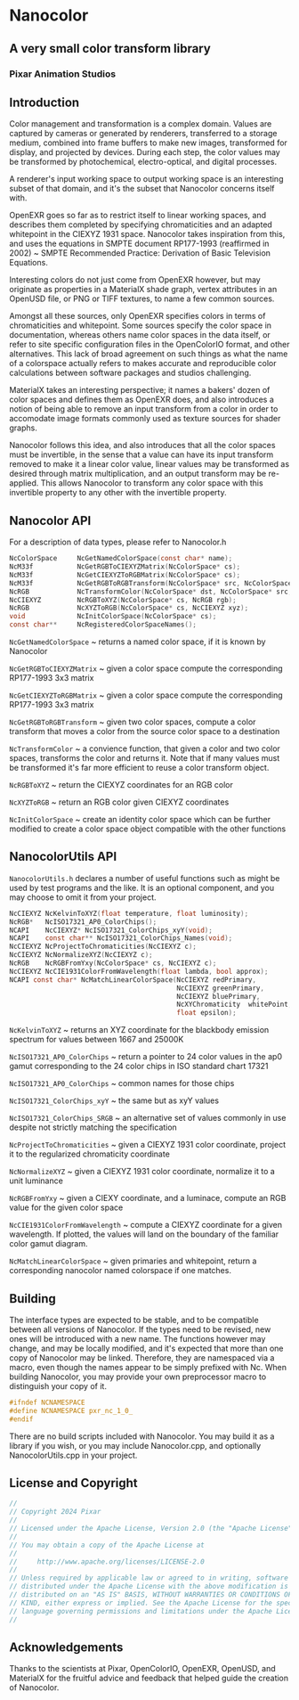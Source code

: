 # Nanocolor

## A very small color transform library

### Pixar Animation Studios

## Introduction

Color management and transformation is a complex domain.
Values are captured by cameras or generated by renderers,
transferred to a storage medium, combined into frame buffers
to make new images, transformed for display, and projected
by devices. During each step, the color values may be
transformed by photochemical, electro-optical, and digital
processes.

A renderer's input working space to output working space is
an interesting subset of that domain, and it's the subset
that Nanocolor concerns itself with.

OpenEXR goes so far as to restrict itself to linear working
spaces, and describes them completed by specifying chromaticities
and an adapted whitepoint in the CIEXYZ 1931 space. Nanocolor
takes inspiration from this, and uses the equations in SMPTE
document RP177-1993 (reaffirmed in 2002) ~ SMPTE Recommended
Practice: Derivation of Basic Television Equations.

Interesting colors do not just come from OpenEXR however, but
may originate as properties in a MaterialX shade graph, vertex
attributes in an OpenUSD file, or PNG or TIFF textures, to
name a few common sources.

Amongst all these sources, only OpenEXR specifies colors in terms
of chromaticities and whitepoint. Some sources specify the color
space in documentation, whereas others name color spaces in the
data itself, or refer to site specific configuration files in
the OpenColorIO format, and other alternatives. This lack of
broad agreement on such things as what the name of a colorspace
actually refers to makes accurate and reproducible color
calculations between software packages and studios challenging.

MaterialX takes an interesting perspective; it names a bakers'
dozen of color spaces and defines them as OpenEXR does, and
also introduces a notion of being able to remove an input transform
from a color in order to accomodate image formats commonly used
as texture sources for shader graphs.

Nanocolor follows this idea, and also introduces that all the
color spaces must be invertible, in the sense that a value can
have its input transform removed to make it a linear color value,
linear values may be transformed as desired through matrix
multiplication, and an output transform may be re-applied. This
allows Nanocolor to transform any color space with this invertible
property to any other with the invertible property.

## Nanocolor API

For a description of data types, please refer to Nanocolor.h

```c
NcColorSpace     NcGetNamedColorSpace(const char* name);
NcM33f           NcGetRGBToCIEXYZMatrix(NcColorSpace* cs);
NcM33f           NcGetCIEXYZToRGBMatrix(NcColorSpace* cs);
NcM33f           NcGetRGBToRGBTransform(NcColorSpace* src, NcColorSpace* dst);
NcRGB            NcTransformColor(NcColorSpace* dst, NcColorSpace* src, NcRGB rgb);
NcCIEXYZ         NcRGBToXYZ(NcColorSpace* cs, NcRGB rgb);
NcRGB            NcXYZToRGB(NcColorSpace* cs, NcCIEXYZ xyz);
void             NcInitColorSpace(NcColorSpace* cs);
const char**     NcRegisteredColorSpaceNames();
```

`NcGetNamedColorSpace` ~ returns a named color space, if it is
known by Nanocolor

`NcGetRGBToCIEXYZMatrix` ~ given a color space compute the
corresponding RP177-1993 3x3 matrix

`NcGetCIEXYZToRGBMatrix` ~ given a color space compute the
corresponding RP177-1993 3x3 matrix

`NcGetRGBToRGBTransform` ~ given two color spaces, compute a
color transform that moves a color from the source color 
space to a destination

`NcTransformColor` ~ a convience function, that given a color and
two color spaces, transforms the color and returns it. Note that
if many values must be transformed it's far more efficient to reuse
a color transform object.

`NcRGBToXYZ` ~ return the CIEXYZ coordinates for an RGB color

`NcXYZToRGB` ~ return an RGB color given CIEXYZ coordinates

`NcInitColorSpace` ~ create an identity color space which can be
further modified to create a color space object compatible with
the other functions

## NanocolorUtils API

`NanocolorUtils.h` declares a number of useful functions such as
might be used by test programs and the like. It is an optional
component, and you may choose to omit it from your project.

```c
NcCIEXYZ NcKelvinToXYZ(float temperature, float luminosity);
NcRGB*   NcISO17321_AP0_ColorChips();
NCAPI    NcCIEXYZ* NcISO17321_ColorChips_xyY(void);
NCAPI    const char** NcISO17321_ColorChips_Names(void);
NcCIEXYZ NcProjectToChromaticities(NcCIEXYZ c);
NcCIEXYZ NcNormalizeXYZ(NcCIEXYZ c);
NcRGB    NcRGBFromYxy(NcColorSpace* cs, NcCIEXYZ c);
NcCIEXYZ NcCIE1931ColorFromWavelength(float lambda, bool approx);
NCAPI const char* NcMatchLinearColorSpace(NcCIEXYZ redPrimary, 
                                          NcCIEXYZ greenPrimary,
                                          NcCIEXYZ bluePrimary,
                                          NcXYChromaticity  whitePoint, 
                                          float epsilon);
```

`NcKelvinToXYZ` ~ returns an XYZ coordinate for the blackbody 
emission spectrum for values between 1667 and 25000K

`NcISO17321_AP0_ColorChips` ~ return a pointer to 24 color values
in the ap0 gamut corresponding to the 24 color chips in ISO 
standard chart 17321

`NcISO17321_AP0_ColorChips` ~ common names for those chips

`NcISO17321_ColorChips_xyY` ~ the same but as xyY values

`NcISO17321_ColorChips_SRGB` ~ an alternative set of values commonly in use
despite not strictly matching the specification

`NcProjectToChromaticities` ~ given a CIEXYZ 1931 color 
coordinate, project it to the regularized chromaticity coordinate

`NcNormalizeXYZ` ~ given a CIEXYZ 1931 color
coordinate, normalize it to a unit luminance

`NcRGBFromYxy` ~ given a CIEXY coordinate, and a luminace,
compute an RGB value for the given color space

`NcCIE1931ColorFromWavelength` ~ compute a CIEXYZ coordinate
for a given wavelength. If plotted, the values will land on
the boundary of the familiar color gamut diagram.

`NcMatchLinearColorSpace` ~ given primaries and whitepoint, return a
corresponding nanocolor named colorspace if one matches.

## Building

The interface types are expected to be stable, and to be 
compatible between all versions of Nanocolor. If the types need to be
revised, new ones will be introduced with a new name. The functions however
may change, and may be locally modified, and it's expected that
more than one copy of Nanocolor may be linked. Therefore, they are 
namespaced via a macro, even though the names appear to be simply
prefixed with Nc. When building Nanocolor, you may provide your
own preprocessor macro to distinguish your copy of it.

```c
#ifndef NCNAMESPACE
#define NCNAMESPACE pxr_nc_1_0_
#endif
```

There are no build scripts included with Nanocolor. You may build
it as a library if you wish, or you may include Nanocolor.cpp,
and optionally NanocolorUtils.cpp in your project.

## License and Copyright

```c
//
// Copyright 2024 Pixar
//
// Licensed under the Apache License, Version 2.0 (the "Apache License")
//
// You may obtain a copy of the Apache License at
//
//     http://www.apache.org/licenses/LICENSE-2.0
//
// Unless required by applicable law or agreed to in writing, software
// distributed under the Apache License with the above modification is
// distributed on an "AS IS" BASIS, WITHOUT WARRANTIES OR CONDITIONS OF ANY
// KIND, either express or implied. See the Apache License for the specific
// language governing permissions and limitations under the Apache License.
//
```

## Acknowledgements

Thanks to the scientists at Pixar, OpenColorIO, OpenEXR, OpenUSD, and MaterialX
for the fruitful advice and feedback that helped guide the creation of Nanocolor.
